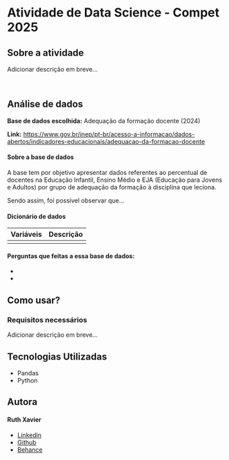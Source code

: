 # Atividade de Data Science - Compet 2025

## Sobre a atividade

Adicionar descrição em breve...


<br>

## Análise de dados 

**Base de dados escolhida:** Adequação da formação docente (2024)

**Link:** https://www.gov.br/inep/pt-br/acesso-a-informacao/dados-abertos/indicadores-educacionais/adequacao-da-formacao-docente

#### Sobre a base de dados

A base tem por objetivo apresentar dados referentes ao percentual de docentes na Educação Infantil, Ensino Médio e EJA (Educação para Jovens e Adultos) por grupo de adequação da formação à disciplina que leciona. 

Sendo assim, foi possível observar que... 

#### Dicionário de dados

| **Variáveis** | **Descrição** |
|---------------|---------------|
|               |               |


#### Perguntas que feitas a essa base de dados: 

- 
- 

## Como usar? 

### Requisitos necessários

Adicionar descrição em breve...

## Tecnologias Utilizadas

- Pandas 
- Python


## Autora

#### Ruth Xavier 

- [Linkedin](https://www.linkedin.com/in/ruthxavier/)
- [Github](https://github.com/xavierruth)
- [Behance](https://www.behance.net/xavierruth)